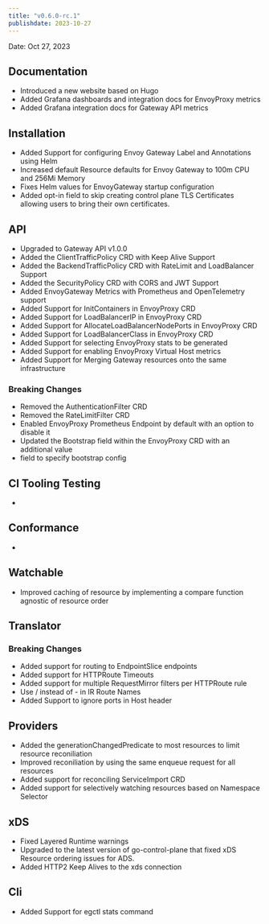 ```yaml
---
title: "v0.6.0-rc.1"
publishdate: 2023-10-27
---
```


Date: Oct 27, 2023

## Documentation
- Introduced a new website based on Hugo
- Added Grafana dashboards and integration docs for EnvoyProxy metrics
- Added Grafana integration docs for Gateway API metrics

## Installation
- Added Support for configuring Envoy Gateway Label and Annotations using Helm
- Increased default Resource defaults for Envoy Gateway to 100m CPU and 256Mi Memory
- Fixes Helm values for EnvoyGateway startup configuration
- Added opt-in field to skip creating control plane TLS Certificates allowing users to bring their own certificates.

## API
- Upgraded to Gateway API v1.0.0
- Added the ClientTrafficPolicy CRD with Keep Alive Support
- Added the BackendTrafficPolicy CRD with RateLimit and LoadBalancer Support
- Added the SecurityPolicy CRD with CORS and JWT Support
- Added EnvoyGateway Metrics with Prometheus and OpenTelemetry support
- Added Support for InitContainers in EnvoyProxy CRD
- Added Support for LoadBalancerIP in EnvoyProxy CRD
- Added Support for AllocateLoadBalancerNodePorts in EnvoyProxy CRD
- Added Support for LoadBalancerClass in EnvoyProxy CRD
- Added Support for selecting EnvoyProxy stats to be generated
- Added Support for enabling EnvoyProxy Virtual Host metrics
- Added Support for Merging Gateway resources onto the same infrastructure

### Breaking Changes
- Removed the AuthenticationFilter CRD
- Removed the RateLimitFilter CRD
- Enabled EnvoyProxy Prometheus Endpoint by default with an option to disable it
- Updated the Bootstrap field within the EnvoyProxy CRD with an additional value
- field to specify bootstrap config

## CI Tooling Testing
- 

## Conformance
- 

## Watchable
- Improved caching of resource by implementing a compare function agnostic of resource order

## Translator
### Breaking Changes
- Added support for routing to EndpointSlice endpoints
- Added support for HTTPRoute Timeouts
- Added support for multiple RequestMirror filters per HTTPRoute rule
- Use / instead of - in IR Route Names
- Added Support to ignore ports in Host header

## Providers
- Added the generationChangedPredicate to most resources to limit resource reconiliation
- Improved reconiliation by using the same enqueue request for all resources
- Added support for reconciling ServiceImport CRD
- Added support for selectively watching resources based on Namespace Selector

## xDS
- Fixed Layered Runtime warnings
- Upgraded to the latest version of go-control-plane that fixed xDS Resource ordering issues for ADS.
- Added HTTP2 Keep Alives to the xds connection

## Cli
- Added Support for egctl stats command

